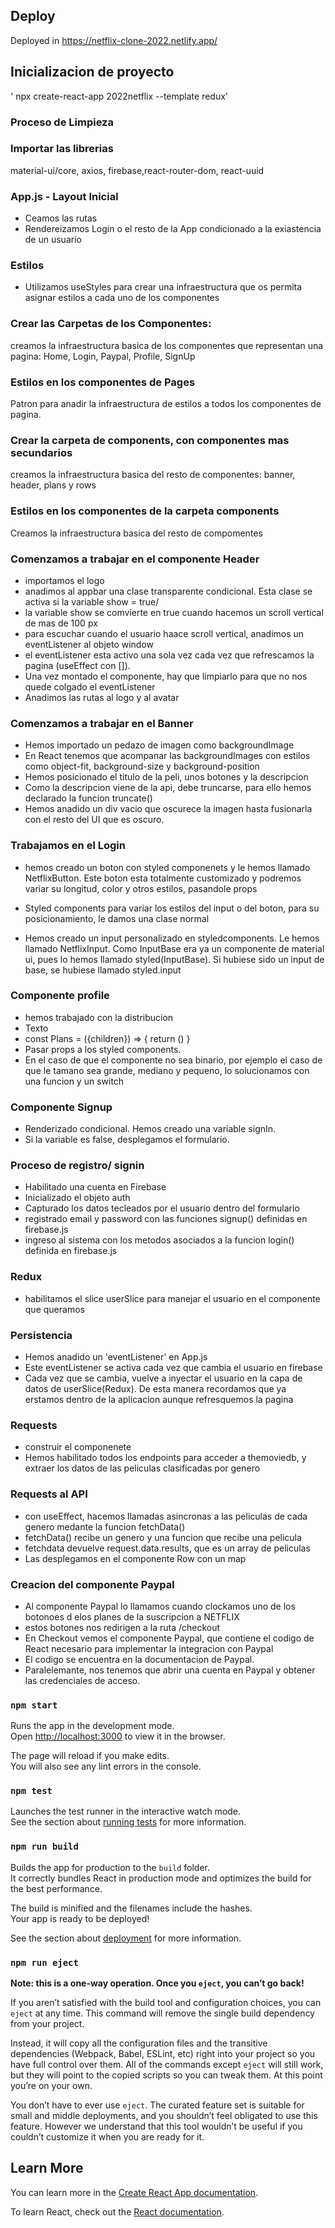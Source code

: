 ## Deploy
Deployed in https://netflix-clone-2022.netlify.app/


## Inicializacion de proyecto
' npx create-react-app 2022netflix --template redux'

### Proceso de Limpieza

### Importar las librerias

material-ui/core, axios, firebase,react-router-dom, react-uuid

### App.js - Layout Inicial

- Ceamos las rutas
- Rendereizamos Login o el resto de la App condicionado a la exiastencia de un usuario

### Estilos

- Utilizamos useStyles para crear una infraestructura que  os permita asignar estilos a cada uno de los componentes

### Crear las Carpetas de los Componentes: 

creamos la infraestructura basica de los componentes que representan una pagina: Home, Login, Paypal, Profile, SignUp

### Estilos en los componentes de Pages

Patron para anadir la infraestructura de estilos a todos los componentes de pagina.

### Crear la carpeta de components, con componentes mas secundarios

creamos la infraestructura basica del resto de componentes: banner, header, plans y rows

### Estilos en los componentes de la carpeta components

Creamos la infraestructura basica del resto de compomentes 

### Comenzamos a trabajar en el componente Header

- importamos el logo
- anadimos al appbar una clase transparente condicional. Esta clase se activa si la variable show = true/
- la variable show se comvierte en true cuando hacemos un scroll vertical de mas de 100 px
- para escuchar cuando el usuario haace scroll vertical, anadimos un eventListener al objeto window
- el eventListener esta activo una sola vez cada vez que refrescamos la pagina (useEffect con []).
- Una vez montado el componente, hay que limpiarlo para que no nos quede colgado el eventListener
-  Anadimos las rutas al logo y al avatar

### Comenzamos a trabajar en el Banner

- Hemos importado un pedazo de imagen como backgroundImage
- En React tenemos que acompanar las backgroundImages con estilos como object-fit, background-size y background-position
- Hemos posicionado el titulo de la peli, unos botones y la descripcion
- Como la descripcion viene de la api, debe truncarse, para ello hemos declarado la funcion truncate()
- Hemos anadido un div vacio que oscurece la imagen hasta fusionarla con el resto del UI que es oscuro.

### Trabajamos en el Login

- hemos creado un boton con styled componenets y le hemos llamado NetflixButton. Este boton esta totalmente customizado y podremos variar su longitud, color y otros estilos, pasandole props
- Styled components para variar los estilos del input o del boton, para su posicionamiento, le damos una clase normal

- Hemos creado un input personalizado en styledcomponents. Le hemos llamado NetflixInput. Como InputBase era ya un componente de material ui, pues lo hemos llamado styled(InputBase). Si hubiese sido un input de base, se hubiese llamado styled.input

### Componente profile

- hemos trabajado con la distribucion
- <Plans>Texto</Plans>
- const Plans = ({children}) => {
    return ()
}
- Pasar props a los styled components.
- En el caso de que el componente no sea binario, por ejemplo el caso de que le tamano sea grande, mediano y pequeno, lo solucionamos con una funcion y un switch

### Componente Signup

- Renderizado condicional. Hemos creado una variable signIn.
- Si la variable es false, desplegamos el formulario.

### Proceso de registro/ signin

- Habilitado una cuenta en Firebase
- Inicializado el objeto auth
- Capturado los datos tecleados por el usuario dentro del formulario
- registrado email y password con las funciones signup() definidas en firebase.js
- ingreso al sistema con los metodos asociados a la funcion login() definida en firebase.js

### Redux

- habilitamos el slice userSlice para manejar el usuario en el componente que queramos


### Persistencia

- Hemos anadido un 'eventListener' en App.js
- Este eventListener se activa cada vez que cambia el usuario en firebase
- Cada vez que se cambia, vuelve a inyectar el usuario en la capa de datos de userSlice(Redux).
De esta manera recordamos que ya erstamos dentro de la aplicacion aunque refresquemos la pagina

### Requests

- construir el componenete <Row />
- Hemos habilitado todos los endpoints para acceder a themoviedb, y extraer los datos de las peliculas clasificadas por genero

###  Requests al API

- con useEffect, hacemos llamadas asincronas a las peliculas de cada genero medante la funcion fetchData()
- fetchData() recibe un genero y una funcion que recibe una pelicula
- fetchdata devuelve request.data.results, que es un array de peliculas
- Las desplegamos en el componente Row con un map


### Creacion del componente Paypal

- Al componente Paypal lo llamamos cuando clockamos uno de los botonoes d elos planes de la suscripcion a NETFLIX
- estos botones nos redirigen a la ruta /checkout
- En Checkout vemos el componente Paypal, que contiene el codigo de React necesario para implementar la integracion con Paypal
- El codigo se encuentra en la documentacion de Paypal.
- Paralelemante, nos tenemos que abrir una cuenta en Paypal y obtener las credenciales de acceso.






### `npm start`
 
Runs the app in the development mode.<br />
Open [http://localhost:3000](http://localhost:3000) to view it in the browser.

The page will reload if you make edits.<br />
You will also see any lint errors in the console.

### `npm test`

Launches the test runner in the interactive watch mode.<br />
See the section about [running tests](https://facebook.github.io/create-react-app/docs/running-tests) for more information.

### `npm run build`

Builds the app for production to the `build` folder.<br />
It correctly bundles React in production mode and optimizes the build for the best performance.

The build is minified and the filenames include the hashes.<br />
Your app is ready to be deployed!

See the section about [deployment](https://facebook.github.io/create-react-app/docs/deployment) for more information.

### `npm run eject`

**Note: this is a one-way operation. Once you `eject`, you can’t go back!**

If you aren’t satisfied with the build tool and configuration choices, you can `eject` at any time. This command will remove the single build dependency from your project.

Instead, it will copy all the configuration files and the transitive dependencies (Webpack, Babel, ESLint, etc) right into your project so you have full control over them. All of the commands except `eject` will still work, but they will point to the copied scripts so you can tweak them. At this point you’re on your own.

You don’t have to ever use `eject`. The curated feature set is suitable for small and middle deployments, and you shouldn’t feel obligated to use this feature. However we understand that this tool wouldn’t be useful if you couldn’t customize it when you are ready for it.

## Learn More

You can learn more in the [Create React App documentation](https://facebook.github.io/create-react-app/docs/getting-started).

To learn React, check out the [React documentation](https://reactjs.org/).
